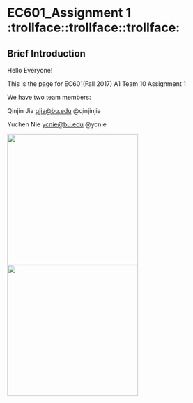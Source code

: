 # EC601_Assignment 1 :trollface::trollface::trollface:
## Brief Introduction
  Hello Everyone! 
  
  This is the page for EC601(Fall 2017) A1 Team 10 Assignment 1
  
  We have two team members:
  
  Qinjin Jia qjia@bu.edu @qinjinjia
  
  Yuchen Nie ycnie@bu.edu @ycnie

<img src="https://github.com/qinjinjia/ec601_ass1/blob/master/original.png" width="300" height="300">
<img src="https://github.com/qinjinjia/ec601_ass1/blob/master/processed.png" width="300" height="300">

